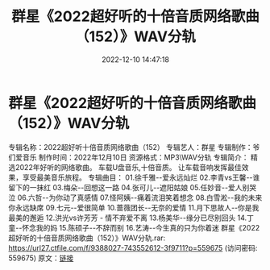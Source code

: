 ﻿---
title: 群星《2022超好听的十倍音质网络歌曲（152）》WAV分轨
date: 2022-12-10 14:47:18
categories: WAV车载音乐、镜像
tags: 华语中文
---
# 群星《2022超好听的十倍音质网络歌曲（152）》WAV分轨

专辑名称：2022超好听十倍音质网络歌曲（152）
专辑艺人：群星
专辑制作：爷们爱音乐
制作时间：2022年12月10日
资源格式：MP3\WAV分轨
专辑简介：
精选2022年好听的网络歌曲。
车载U盘音乐,十倍音质。
让车载音响发挥最佳效果，享受最美音乐旅程。
专辑曲目：
01.徐千雅--爱永远灿烂
02.李青vs王馨--谁留下的一抹红
03.梅朵--回想这一路
04.张可儿--遮阳姑娘
05.任妙音--爱人别哭泣
06.六哲--为你动了真感情
07.怪阿姨--痛着流泪笑着想念
08.白雪淞--我的未来你永远缺席
09.七元--爱很简单
10.蔷薇团长--无奈的爱情
11.月下思故人--你是我最美的邂逅
12.洪光vs许芳芳 - 情不弃爱不离
13.杨美华--缘分已尽别回头
14.丁童--怀念我的妈
15.陈硕子--不辞而别
16.艺涛--今生真的只为你着迷
群星《2022超好听的十倍音质网络歌曲（152）》WAV分轨.rar: https://url27.ctfile.com/f/9388027-743552612-3f9711?p=559675
(访问密码: 559675)
原文：[链接](https://blog.sina.com.cn/s/blog_1647c7e76010310jv.html)